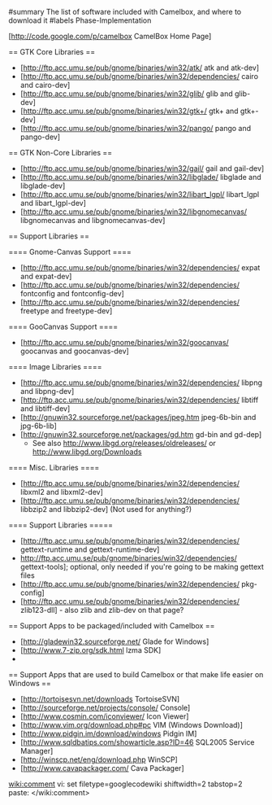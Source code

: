 ﻿#summary The list of software included with Camelbox, and where to download it
#labels Phase-Implementation

[http://code.google.com/p/camelbox CamelBox Home Page]

== GTK Core Libraries ==
  * [http://ftp.acc.umu.se/pub/gnome/binaries/win32/atk/ atk and atk-dev]
  * [http://ftp.acc.umu.se/pub/gnome/binaries/win32/dependencies/ cairo and cairo-dev]
  * [http://ftp.acc.umu.se/pub/gnome/binaries/win32/glib/ glib and glib-dev]
  * [http://ftp.acc.umu.se/pub/gnome/binaries/win32/gtk+/ gtk+ and gtk+-dev]
  * [http://ftp.acc.umu.se/pub/gnome/binaries/win32/pango/ pango and pango-dev]

== GTK Non-Core Libraries ==
  * [http://ftp.acc.umu.se/pub/gnome/binaries/win32/gail/ gail and gail-dev]
  * [http://ftp.acc.umu.se/pub/gnome/binaries/win32/libglade/ libglade and libglade-dev]
  * [http://ftp.acc.umu.se/pub/gnome/binaries/win32/libart_lgpl/ libart_lgpl and libart_lgpl-dev]
  * [http://ftp.acc.umu.se/pub/gnome/binaries/win32/libgnomecanvas/ libgnomecanvas and libgnomecanvas-dev]

== Support Libraries ==

==== Gnome-Canvas Support ====
  * [http://ftp.acc.umu.se/pub/gnome/binaries/win32/dependencies/ expat and expat-dev]
  * [http://ftp.acc.umu.se/pub/gnome/binaries/win32/dependencies/ fontconfig and fontconfig-dev]
  * [http://ftp.acc.umu.se/pub/gnome/binaries/win32/dependencies/ freetype and freetype-dev]

==== GooCanvas Support ====
  * [http://ftp.acc.umu.se/pub/gnome/binaries/win32/goocanvas/ goocanvas and goocanvas-dev]

==== Image Libraries ====
  * [http://ftp.acc.umu.se/pub/gnome/binaries/win32/dependencies/ libpng and libpng-dev]
  * [http://ftp.acc.umu.se/pub/gnome/binaries/win32/dependencies/ libtiff and libtiff-dev]
  * [http://gnuwin32.sourceforge.net/packages/jpeg.htm jpeg-6b-bin and jpg-6b-lib]
  * [http://gnuwin32.sourceforge.net/packages/gd.htm gd-bin and gd-dep]
    * See also http://www.libgd.org/releases/oldreleases/ or http://www.libgd.org/Downloads
 
==== Misc. Libraries ====
  * [http://ftp.acc.umu.se/pub/gnome/binaries/win32/dependencies/ libxml2 and libxml2-dev]
  * [http://ftp.acc.umu.se/pub/gnome/binaries/win32/dependencies/ libbzip2 and libbzip2-dev] (Not used for anything?)

==== Support Libraries =====
  * [http://ftp.acc.umu.se/pub/gnome/binaries/win32/dependencies/ gettext-runtime and gettext-runtime-dev]
  * http://ftp.acc.umu.se/pub/gnome/binaries/win32/dependencies/ gettext-tools]; optional, only needed if you're going to be making gettext files
  * [http://ftp.acc.umu.se/pub/gnome/binaries/win32/dependencies/ pkg-config]
  * [http://ftp.acc.umu.se/pub/gnome/binaries/win32/dependencies/ zlib123-dll] - also zlib and zlib-dev on that page?

== Support Apps to be packaged/included with Camelbox ==
  * [http://gladewin32.sourceforge.net/ Glade for Windows]
  * [http://www.7-zip.org/sdk.html lzma SDK]
  * 

== Support Apps that are used to build Camelbox or that make life easier on Windows ==
  * [http://tortoisesvn.net/downloads TortoiseSVN]
  * [http://sourceforge.net/projects/console/ Console]
  * [http://www.cosmin.com/iconviewer/ Icon Viewer]
  * [http://www.vim.org/download.php#pc VIM (Windows Download)]
  * [http://www.pidgin.im/download/windows Pidgin IM]
  * [http://www.sqldbatips.com/showarticle.asp?ID=46 SQL2005 Service Manager]
  * [http://winscp.net/eng/download.php WinSCP]
  * [http://www.cavapackager.com/ Cava Packager]

<wiki:comment>
vi: set filetype=googlecodewiki shiftwidth=2 tabstop=2 paste:
</wiki:comment>
